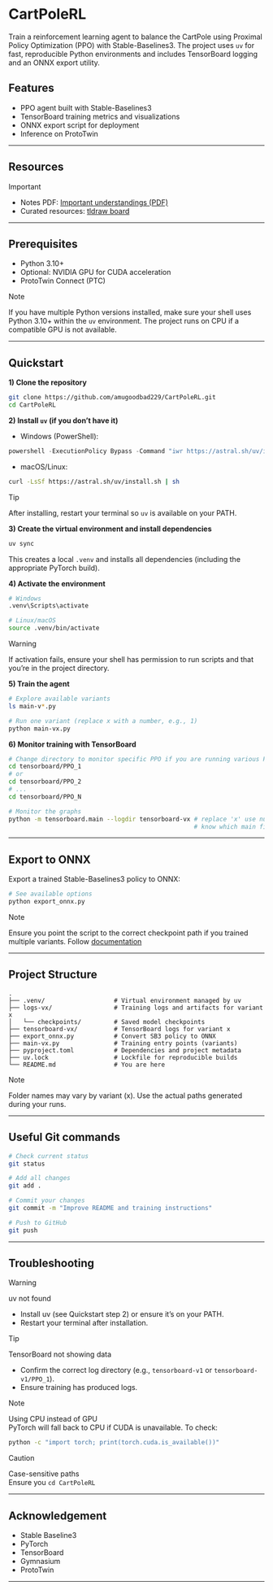 # CartPoleRL

Train a reinforcement learning agent to balance the CartPole using Proximal Policy Optimization (PPO) with Stable-Baselines3. The project uses `uv` for fast, reproducible Python environments and includes TensorBoard logging and an ONNX export utility.

## Features

- PPO agent built with Stable-Baselines3
- TensorBoard training metrics and visualizations
- ONNX export script for deployment
- Inference on ProtoTwin

---
## Resources
> [!IMPORTANT]
> - Notes PDF: [Important understandings (PDF)](https://jumpshare.com/share/5R2Vt26zIvwhY93lSeQS)
> - Curated resources: [tldraw board](https://www.tldraw.com/f/T6oHe2VW4S5P4fRhE0Aqv?d=v-941.3915.2132.1013.0Nu4aCQvq1Lg7bbzkZt0N)
---

## Prerequisites

- Python 3.10+
- Optional: NVIDIA GPU for CUDA acceleration
- ProtoTwin Connect (PTC)
> [!NOTE]
> If you have multiple Python versions installed, make sure your shell uses Python 3.10+ within the `uv` environment.
> The project runs on CPU if a compatible GPU is not available.

---

## Quickstart

**1) Clone the repository**
```bash
git clone https://github.com/amugoodbad229/CartPoleRL.git
cd CartPoleRL 
```

**2) Install `uv` (if you don’t have it)**
- Windows (PowerShell):
```powershell
powershell -ExecutionPolicy Bypass -Command "iwr https://astral.sh/uv/install.ps1 -UseBasicParsing | iex"
```
- macOS/Linux:
```bash
curl -LsSf https://astral.sh/uv/install.sh | sh
```
> [!TIP]
> After installing, restart your terminal so `uv` is available on your PATH.

**3) Create the virtual environment and install dependencies**
```bash
uv sync
```
This creates a local `.venv` and installs all dependencies (including the appropriate PyTorch build).

**4) Activate the environment**
```bash
# Windows
.venv\Scripts\activate

# Linux/macOS
source .venv/bin/activate
```
> [!WARNING]
> If activation fails, ensure your shell has permission to run scripts and that you’re in the project directory.

**5) Train the agent**
```bash
# Explore available variants
ls main-v*.py 

# Run one variant (replace x with a number, e.g., 1)
python main-vx.py
```

**6) Monitor training with TensorBoard**
```bash
# Change directory to monitor specific PPO if you are running various PPO models (optional)
cd tensorboard/PPO_1
# or
cd tensorboard/PPO_2 
# ...
cd tensorboard/PPO_N

# Monitor the graphs
python -m tensorboard.main --logdir tensorboard-vx # replace 'x' use number 0, 1, 2 to 
                                                   # know which main file you re running
```
---
## Export to ONNX

Export a trained Stable-Baselines3 policy to ONNX:
```bash
# See available options
python export_onnx.py
```
> [!NOTE]
> Ensure you point the script to the correct checkpoint path if you trained multiple variants. Follow [documentation](https://stable-baselines3.readthedocs.io/en/master/guide/export.html)
---

## Project Structure

```text
.
├── .venv/                   # Virtual environment managed by uv
├── logs-vx/                 # Training logs and artifacts for variant x
│   └── checkpoints/         # Saved model checkpoints
├── tensorboard-vx/          # TensorBoard logs for variant x
├── export_onnx.py           # Convert SB3 policy to ONNX
├── main-vx.py               # Training entry points (variants)
├── pyproject.toml           # Dependencies and project metadata
├── uv.lock                  # Lockfile for reproducible builds
└── README.md                # You are here
```

> [!NOTE]
> Folder names may vary by variant (x). Use the actual paths generated during your runs.


---

## Useful Git commands

```bash
# Check current status
git status

# Add all changes
git add .

# Commit your changes
git commit -m "Improve README and training instructions"

# Push to GitHub
git push
```

---

## Troubleshooting

> [!WARNING]
> uv not found  
> - Install uv (see Quickstart step 2) or ensure it’s on your PATH.  
> - Restart your terminal after installation.

> [!TIP]
> TensorBoard not showing data  
> - Confirm the correct log directory (e.g., `tensorboard-v1` or `tensorboard-v1/PPO_1`).  
> - Ensure training has produced logs.

> [!NOTE]
> Using CPU instead of GPU  
> PyTorch will fall back to CPU if CUDA is unavailable. To check:
> ```bash
> python -c "import torch; print(torch.cuda.is_available())"
> ```

> [!CAUTION]
> Case-sensitive paths  
> Ensure you `cd CartPoleRL`

---
## Acknowledgement
- Stable Baseline3
- PyTorch
- TensorBoard
- Gymnasium
- ProtoTwin

---
